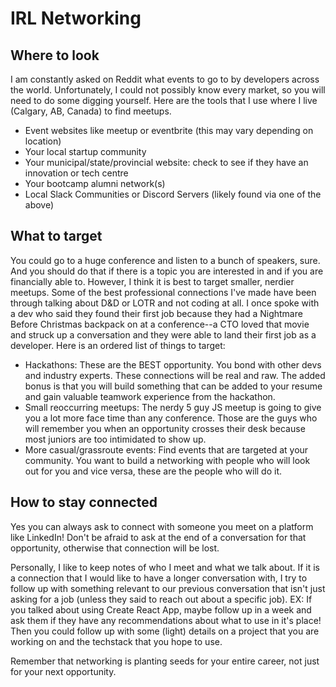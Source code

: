 # IRL Networking

## Where to look
I am constantly asked on Reddit what events to go to by developers across the world. Unfortunately, I could not possibly know every market, so you will need to do some digging yourself. Here are the tools that I use where I live (Calgary, AB, Canada) to find meetups. 

- Event websites like meetup or eventbrite (this may vary depending on location)
- Your local startup community
- Your municipal/state/provincial website: check to see if they have an innovation or tech centre
- Your bootcamp alumni network(s)
- Local Slack Communities or Discord Servers (likely found via one of the above)

## What to target
You could go to a huge conference and listen to a bunch of speakers, sure. And you should do that if there is a topic you are interested in and if you are financially able to. However, I think it is best to target smaller, nerdier meetups. Some of the best professional connections I've made have been through talking about D&D or LOTR and not coding at all. I once spoke with a dev who said they found their first job because they had a Nightmare Before Christmas backpack on at a conference--a CTO loved that movie and struck up a conversation and they were able to land their first job as a developer. Here is an ordered list of things to target: 
- Hackathons: These are the BEST opportunity. You bond with other devs and industry experts. These connections will be real and raw. The added bonus is that you will build something that can be added to your resume and gain valuable teamwork experience from the hackathon.
- Small reoccurring meetups: The nerdy 5 guy JS meetup is going to give you a lot more face time than any conference. Those are the guys who will remember you when an opportunity crosses their desk because most juniors are too intimidated to show up. 
- More casual/grassroute events: Find events that are targeted at your community. You want to build a networking with people who will look out for you and vice versa, these are the people who will do it.

## How to stay connected
Yes you can always ask to connect with someone you meet on a platform like LinkedIn! Don't be afraid to ask at the end of a conversation for that opportunity, otherwise that connection will be lost. 

Personally, I like to keep notes of who I meet and what we talk about. If it is a connection that I would like to have a longer conversation with, I try to follow up with something relevant to our previous conversation that isn't just asking for a job (unless they said to reach out about a specific job). EX: If you talked about using Create React App, maybe follow up in a week and ask them if they have any recommendations about what to use in it's place! Then you could follow up with some (light) details on a project that you are working on and the techstack that you hope to use. 

Remember that networking is planting seeds for your entire career, not just for your next opportunity. 